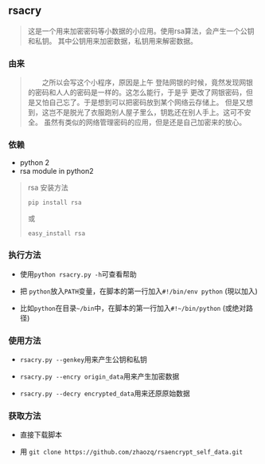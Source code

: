 ## rsacry
> 这是一个用来加密密码等小数据的小应用。使用rsa算法，会产生一个公钥和私钥。
> 其中公钥用来加密数据，私钥用来解密数据。

### 由来
> &emsp;&emsp;之所以会写这个小程序，原因是上午
> 登陆网银的时候，竟然发现网银的密码和人人的密码是一样的。这怎么能行，于是乎
> 更改了网银密码，但是又怕自己忘了。于是想到可以把密码放到某个网络云存储上。
> 但是又想到，这岂不是脱光了衣服跑别人屋子里么，钥匙还在别人手上。这可不安全。
> 虽然有类似的网络管理密码的应用，但是还是自己加密来的放心。

### 依赖
* python 2
* rsa module in python2

> rsa 安装方法
>
> `pip install rsa`
>
> 或    
>
> `easy_install rsa`

### 执行方法
* 使用`python rsacry.py -h`可查看帮助

* 把 `python`放入`PATH`变量，在脚本的第一行加入`#!/bin/env python` (現以加入)

* 比如`python`在目录`~/bin`中，在脚本的第一行加入`#!~/bin/python` (或绝对路径)

### 使用方法

* `rsacry.py --genkey`用来产生公钥和私钥

* `rsacry.py --encry origin_data`用来产生加密数据

* `rsacry.py --decry encrypted_data`用来还原原始数据

### 获取方法

* 直接下载脚本

* 用 `git clone https://github.com/zhaozq/rsaencrypt_self_data.git`

